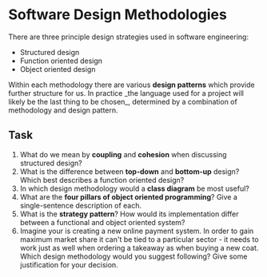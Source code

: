 # Software Design Methodologies

There are three principle design strategies used in software engineering:

- Structured design
- Function oriented design
- Object oriented design

Within each methodology there are various **design patterns** which provide further structure for us. In practice \_the language used for a project will likely be the last thing to be chosen\_, determined by a combination of methodology and design pattern.

## Task

1. What do we mean by **coupling** and **cohesion** when discussing structured design?
2. What is the difference between **top-down** and **bottom-up** design? Which best describes a function oriented design?
3. In which design methodology would a **class diagram** be most useful?
4. What are the **four pillars of object oriented programming**? Give a single-sentence description of each.
5. What is the **strategy pattern**? How would its implementation differ between a functional and object oriented system?
6. Imagine your is creating a new online payment system. In order to gain maximum market share it can't be tied to a particular sector - it needs to work just as well when ordering a takeaway as when buying a new coat. Which design methodology would you suggest following? Give some justification for your decision.